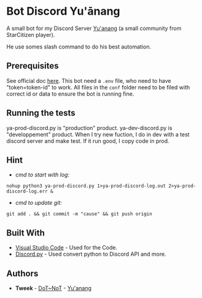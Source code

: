 # Bot Discord Yu'ānang

A small bot for my Discord Server [Yu'anang](https://yuanang.space) (a small community from StarCitizen player).

He use somes slash command to do his best automation.

## Prerequisites

See official doc [here](https://discordpy.readthedocs.io/en/stable/intro.html).
This bot need a `.env` file, who need to have "token=token-id" to work.
All files in the `conf` folder need to be filed with correct id or data to ensure the bot is running fine.

## Running the tests

ya-prod-discord.py is "production" product.
ya-dev-discord.py is "developpement" product.
When I try new fuction, I do in dev with a test discord server and make test.
If it run good, I copy code in prod.

## Hint

- *cmd to start with log:*

`nohup python3 ya-prod-discord.py 1>ya-prod-discord-log.out 2>ya-prod-discord-log.err &`

- *cmd to update git:*

`git add . && git commit -m "cause" && git push origin`

## Built With

- [Visual Studio Code](https://code.visualstudio.com) - Used for the Code.
- [Discord.py](https://discordpy.readthedocs.io/en/stable/) - Used convert python to Discord API and more.

## Authors

- **Tweek** -    [DoT~NoT](https://dotnot.be) -    [Yu'anang](https://yuanang.space)
